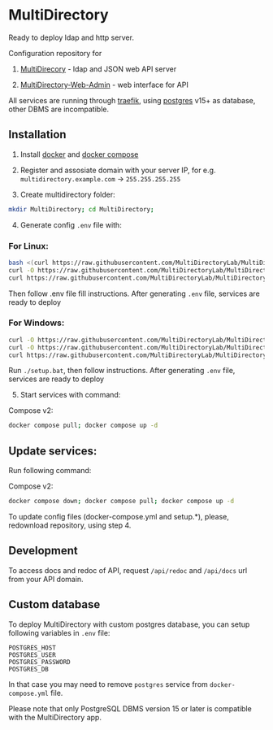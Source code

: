 # MultiDirectory
Ready to deploy ldap and http server.

Configuration repository for
1. [MultiDirecory](https://github.com/MultiDirectoryLab/MultiDirectory) - ldap and JSON web API server

2. [MultiDirectory-Web-Admin](https://github.com/MultiDirectoryLab/MultiDirectory-Web-Admin) - web interface for API

All services are running through [traefik](https://doc.traefik.io/traefik/providers/docker/), using [postgres](https://www.postgresql.org/) v15+ as database, other DBMS are incompatible.

## Installation

1. Install [docker](https://docs.docker.com/engine/install/) and [docker compose](https://docs.docker.com/compose/install/)

2. Register and assosiate domain with your server IP, for e.g. `multidirectory.example.com` -> `255.255.255.255`

3. Create multidirectory folder:
```sh
mkdir MultiDirectory; cd MultiDirectory;
```

4. Generate config `.env` file with:

### For Linux:
```sh
bash <(curl https://raw.githubusercontent.com/MultiDirectoryLab/MultiDirectory/main/.package/setup.sh);
curl -O https://raw.githubusercontent.com/MultiDirectoryLab/MultiDirectory/main/.package/docker-compose.yml;
curl https://raw.githubusercontent.com/MultiDirectoryLab/MultiDirectory/main/LICENSE
```

Then follow .env file fill instructions.
After generating `.env` file, services are ready to deploy

### For Windows:
```sh
curl -O https://raw.githubusercontent.com/MultiDirectoryLab/MultiDirectory/main/.package/setup.bat;
curl -O https://raw.githubusercontent.com/MultiDirectoryLab/MultiDirectory/main/.package/docker-compose.yml;
curl https://raw.githubusercontent.com/MultiDirectoryLab/MultiDirectory/main/LICENSE
```

Run `./setup.bat`, then follow instructions.
After generating `.env` file, services are ready to deploy

5. Start services with command:

Compose v2:
```sh
docker compose pull; docker compose up -d
```

## Update services:

Run following command:

Compose v2:
```sh
docker compose down; docker compose pull; docker compose up -d
```

To update config files (docker-compose.yml and setup.*), please, redownload repository, using step 4.


## Development

To access docs and redoc of API, request `/api/redoc` and `/api/docs` url from your API domain.

## Custom database

To deploy MultiDirectory with custom postgres database, you can setup following variables in `.env` file:

    POSTGRES_HOST
    POSTGRES_USER
    POSTGRES_PASSWORD
    POSTGRES_DB

In that case you may need to remove `postgres` service from `docker-compose.yml` file.

Please note that only PostgreSQL DBMS version 15 or later is compatible with the MultiDirectory app.

